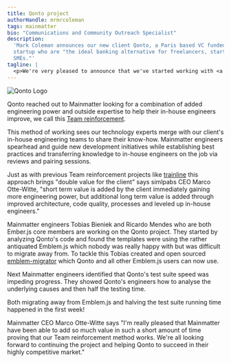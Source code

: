 ```yaml
---
title: Qonto project
authorHandle: mrmrcoleman
tags: mainmatter
bio: "Communications and Community Outreach Specialist"
description:
  'Mark Coleman announces our new client Qonto, a Paris based VC funded Fintech
  startup who are "the ideal banking alternative for freelancers, startups and
  SMEs."'
tagline: |
  <p>We're very pleased to announce that we've started working with <a href="https://qonto.eu/">Qonto</a>, a Paris based VC funded Fintech startup who are &quot;the ideal banking alternative for freelancers, startups and SMEs.&quot;</p>
---
```


![Qonto Logo](/assets/images/posts/2019-03-29-qonto-project/qonto-logo.png)

Qonto reached out to Mainmatter looking for a combination of added engineering
power and outside expertise to help their in-house engineers improve, we call
this [Team reinforcement](/services/team-reinforcement/).

This method of working sees our technology experts merge with our client's
in-house engineering teams to share their know-how. Mainmatter engineers
spearhead and guide new development initiatives while establishing best
practices and transferring knowledge to in-house engineers on the job via
reviews and pairing sessions.

Just as with previous Team reinforcement projects like
[trainline](/cases/trainline/) this approach brings "double value for the
client" says simlpabs CEO Marco Otte-Witte, "short term value is added by the
client immediately gaining more engineering power, but additional long term
value is added through improved architecture, code quality, processes and
leveled up in-house engineers."

Mainmatter engineers Tobias Bieniek and Ricardo Mendes who are both Ember.js
core members are working on the Qonto project. They started by analyzing Qonto's
code and found the templates were using the rather antiquated Emblem.js which
nobody was really happy with but was difficult to migrate away from. To tackle
this Tobias created and open sourced
[emblem-migrator](https://github.com/mainmatter/emblem-migrator/) which Qonto
and all other Emblem.js users can now use.

Next Mainmatter engineers identified that Qonto's test suite speed was impeding
progress. They showed Qonto's engineers how to analyse the underlying causes and
then half the testing time.

Both migrating away from Emblem.js and halving the test suite running time
happened in the first week!

Mainmatter CEO Marco Otte-Witte says "I'm really pleased that Mainmatter have
been able to add so much value in such a short amount of time proving that our
Team reinforcement method works. We're all looking forward to continuing the
project and helping Qonto to succeed in their highly competitive market."
